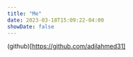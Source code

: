 ```yaml
---
title: "Me"
date: 2023-03-18T15:09:22-04:00
showDate: false
---
```


(github)[https://github.com/adilahmed31]